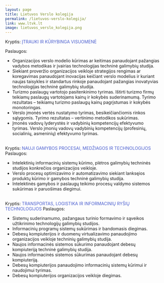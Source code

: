 ```yaml
---
layout: page
title: Lietuvos Verslo kolegija
permalink: /lietuvos-verslo-kolegija/
link: www.ltvk.lt
image: lietuvos_verslo_kolegija.png
---
```

<div style="display:inline">Kryptis:</div>
<div style="display:inline; color: #4a5ecf"> ĮTRAUKI IR KŪRYBINGA VISUOMENĖ </div>

Paslaugos:

- Organizacijos verslo modelio kūrimas ar keitimas panaudojant pažangias vadybos metodikas ir įvairias technologijas techninė galimybių studija.
- Siekiant proveržio organizacijos veikloje strategijos rengimas ar koregavimas panaudojant inovacijas keičiant verslo modelius ir kuriant naujas taisykles ir standartus rinkoje  panaudojant pažangias inovatyvias technologijas techninė galimybių studija.
- Turizmo paslaugų vartotojo pasitenkinimo tyrimas. Ištirti turizmo  firmų teikiamų paslaugų vartotojams kainų ir kokybės suderinamumą. Tyrimo rezultatas – teikiamų turizmo paslaugų kainų pagrįstumas ir kokybės monotoringas.
- Verslo įmonės vertės nustatymo tyrimas, besikeičiančiomis rinkos sąlygomis. Tyrimo rezultatas – vertinimo metodikos sukūrimas.
- Įmonės vadovų  lyderystės ir vadybinių kompetencijų efektyvumo tyrimas. Verslo įmonių vadovų vadybinių kompetencijų (profesinių, socialinių, asmeninių) efektyvumo  tyrimas.

<br>

<div style="display:inline">Kryptis:</div>
<div style="display:inline; color: #4a5ecf"> NAUJI GAMYBOS PROCESAI, MEDŽIAGOS IR TECHNOLOGIJOS </div>
Paslaugos:

- Intelektinių informacinių sistemų kūrimo, plėtros galimybių techninės studijos konkrečios organizacijos veikloje.
- Verslo procesų optimizavimo ir automatizavimo siekiant lanksęios produktų kūrimo ir gamybos techninė galimybių studija.
- Intelektinės gamybos ir paslaugų teikimo procesų valdymo sistemos sukūrimas ir paruošimas diegimui.

<br>
<div style="display:inline">Kryptis:</div>
<div style="display:inline; color: #4a5ecf"> TRANSPORTAS, LOGISTIKA IR INFORMACINIŲ RYŠIŲ TECHNOLOGIJOS </div>
Paslaugos:

- Sistemų suderinamumo, pažangaus turinio formavimo ir sąveikos užtikrinimo technologijų  galimybių studijos.
- Informacinių programų sistemų sukūrimas ir bandomasis diegimas.
- Debesų kompiuterijos ir duomenų virtualizavimo panaudojimo organizacijos veikloje techninių galimybių studija.
- Naujos informacinės sistemos sūkurimo panaudojant debesų kompiuteriją techninė galimybių studija.
- Naujos informacinės sistemos sūkurimas panaudojant debesų kompiuteriją.
- Debesų kompiuterijos panaudojimo informacinių sistemų kūrimui ir naudojimui tyrimas.
- Debesų kompiuterijos organizacijos veikloje diegimas.